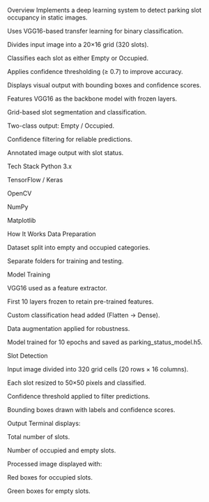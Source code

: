 Overview
Implements a deep learning system to detect parking slot occupancy in static images.

Uses VGG16-based transfer learning for binary classification.

Divides input image into a 20×16 grid (320 slots).

Classifies each slot as either Empty or Occupied.

Applies confidence thresholding (≥ 0.7) to improve accuracy.

Displays visual output with bounding boxes and confidence scores.  

Features
VGG16 as the backbone model with frozen layers.

Grid-based slot segmentation and classification.

Two-class output: Empty / Occupied.

Confidence filtering for reliable predictions.

Annotated image output with slot status.

Tech Stack
Python 3.x

TensorFlow / Keras

OpenCV

NumPy

Matplotlib

How It Works
Data Preparation

Dataset split into empty and occupied categories.

Separate folders for training and testing.

Model Training

VGG16 used as a feature extractor.

First 10 layers frozen to retain pre-trained features.

Custom classification head added (Flatten → Dense).

Data augmentation applied for robustness.

Model trained for 10 epochs and saved as parking_status_model.h5.

Slot Detection

Input image divided into 320 grid cells (20 rows × 16 columns).

Each slot resized to 50×50 pixels and classified.

Confidence threshold applied to filter predictions.

Bounding boxes drawn with labels and confidence scores.

Output
Terminal displays:

Total number of slots.

Number of occupied and empty slots.

Processed image displayed with:

Red boxes for occupied slots.

Green boxes for empty slots.
